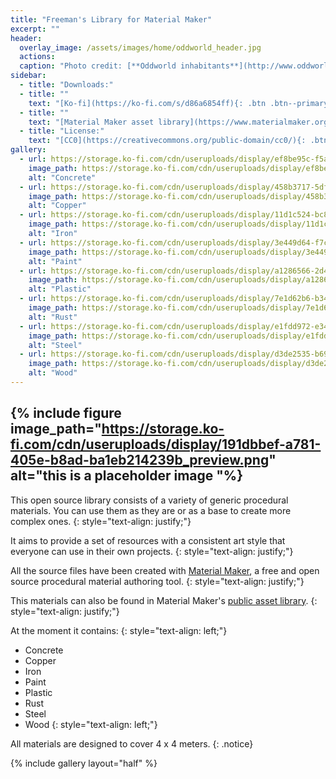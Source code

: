 ```yaml
---
title: "Freeman's Library for Material Maker"
excerpt: ""
header:
  overlay_image: /assets/images/home/oddworld_header.jpg
  actions:
  caption: "Photo credit: [**Oddworld inhabitants**](http://www.oddworld.com/)"
sidebar:
  - title: "Downloads:"
  - title: ""
    text: "[Ko-fi](https://ko-fi.com/s/d86a6854ff){: .btn .btn--primary } "
  - title: ""
    text: "[Material Maker asset library](https://www.materialmaker.org/materials?search=freeman&type=material){: .btn .btn--primary } "
  - title: "License:"
    text: "[CC0](https://creativecommons.org/public-domain/cc0/){: .btn .btn--primary} "
gallery:
  - url: https://storage.ko-fi.com/cdn/useruploads/display/ef8be95c-f5a4-4663-b286-de2ad8d290aa_capturesde2023-06-2413-44-30.png
    image_path: https://storage.ko-fi.com/cdn/useruploads/display/ef8be95c-f5a4-4663-b286-de2ad8d290aa_capturesde2023-06-2413-44-30.png
    alt: "Concrete"
  - url: https://storage.ko-fi.com/cdn/useruploads/display/458b3717-5df1-4c33-aa2e-458a3818c8aa_capturesde2023-06-2413-44-49.png
    image_path: https://storage.ko-fi.com/cdn/useruploads/display/458b3717-5df1-4c33-aa2e-458a3818c8aa_capturesde2023-06-2413-44-49.png
    alt: "Copper"
  - url: https://storage.ko-fi.com/cdn/useruploads/display/11d1c524-bc88-430a-bd69-730d8a1d10cd_capturesde2023-06-2413-45-06.png
    image_path: https://storage.ko-fi.com/cdn/useruploads/display/11d1c524-bc88-430a-bd69-730d8a1d10cd_capturesde2023-06-2413-45-06.png
    alt: "Iron"
  - url: https://storage.ko-fi.com/cdn/useruploads/display/3e449d64-f7c2-4c74-bb67-0ad36653381f_capturesde2023-06-2413-45-44.png
    image_path: https://storage.ko-fi.com/cdn/useruploads/display/3e449d64-f7c2-4c74-bb67-0ad36653381f_capturesde2023-06-2413-45-44.png
    alt: "Paint"
  - url: https://storage.ko-fi.com/cdn/useruploads/display/a1286566-2d4f-4f3f-bd63-698dd76a08c7_capturesde2023-06-2413-47-09.png
    image_path: https://storage.ko-fi.com/cdn/useruploads/display/a1286566-2d4f-4f3f-bd63-698dd76a08c7_capturesde2023-06-2413-47-09.png
    alt: "Plastic"
  - url: https://storage.ko-fi.com/cdn/useruploads/display/7e1d62b6-b34b-4a39-b2ba-3a6d6ed14a69_capturesde2023-06-2413-47-57.png
    image_path: https://storage.ko-fi.com/cdn/useruploads/display/7e1d62b6-b34b-4a39-b2ba-3a6d6ed14a69_capturesde2023-06-2413-47-57.png
    alt: "Rust"
  - url: https://storage.ko-fi.com/cdn/useruploads/display/e1fdd972-e34f-4aa9-8b28-32430751c0cb_capturesde2023-06-2413-48-12.png
    image_path: https://storage.ko-fi.com/cdn/useruploads/display/e1fdd972-e34f-4aa9-8b28-32430751c0cb_capturesde2023-06-2413-48-12.png
    alt: "Steel"
  - url: https://storage.ko-fi.com/cdn/useruploads/display/d3de2535-b69f-4af3-a618-c685ffb82106_capturesde2023-06-2413-49-43.png
    image_path: https://storage.ko-fi.com/cdn/useruploads/display/d3de2535-b69f-4af3-a618-c685ffb82106_capturesde2023-06-2413-49-43.png
    alt: "Wood"
---
```

{% include figure image_path="https://storage.ko-fi.com/cdn/useruploads/display/191dbbef-a781-405e-b8ad-ba1eb214239b_preview.png" alt="this is a placeholder image "%}
----
This open source library consists of a variety of generic procedural materials. You can use them as they are or as a base to create more complex ones. 
{: style="text-align: justify;"}

It aims to provide a set of resources with a consistent art style that everyone can use in their own projects.
{: style="text-align: justify;"}

All the source files have been created with [Material Maker](https://www.materialmaker.org/), a free and open source procedural material authoring tool.
{: style="text-align: justify;"}

This materials can also be found in Material Maker's [public asset library](https://www.materialmaker.org/materials?search=freeman&type=material).
{: style="text-align: justify;"}

At the moment it contains:
{: style="text-align: left;"}

* Concrete
* Copper
* Iron
* Paint
* Plastic
* Rust
* Steel
* Wood
{: style="text-align: left;"}

All materials are designed to cover 4 x 4 meters.
{: .notice}

{% include gallery layout="half" %}

